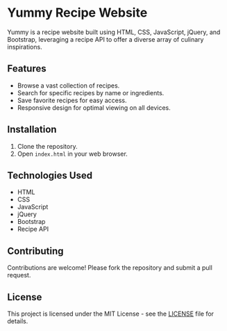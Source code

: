 # Yummy Recipe Website

Yummy is a recipe website built using HTML, CSS, JavaScript, jQuery, and Bootstrap, leveraging a recipe API to offer a diverse array of culinary inspirations.

## Features

- Browse a vast collection of recipes.
- Search for specific recipes by name or ingredients.
- Save favorite recipes for easy access.
- Responsive design for optimal viewing on all devices.

## Installation

1. Clone the repository.
2. Open `index.html` in your web browser.

## Technologies Used

- HTML
- CSS
- JavaScript
- jQuery
- Bootstrap
- Recipe API

## Contributing

Contributions are welcome! Please fork the repository and submit a pull request.

## License

This project is licensed under the MIT License - see the [LICENSE](LICENSE) file for details.
